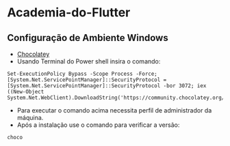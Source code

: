 
# Academia-do-Flutter

## Configuração de Ambiente Windows

* [Chocolatey](https://chocolatey.org/install)
* Usando Terminal do Power shell insira o comando:
```shell
Set-ExecutionPolicy Bypass -Scope Process -Force; [System.Net.ServicePointManager]::SecurityProtocol = [System.Net.ServicePointManager]::SecurityProtocol -bor 3072; iex ((New-Object System.Net.WebClient).DownloadString('https://community.chocolatey.org/install.ps1'))
```
* Para executar o comando acima necessita perfil de administrador da máquina.
* Após a instalação use o comando para verificar a versão: 
 ```shell 
choco
``` 
